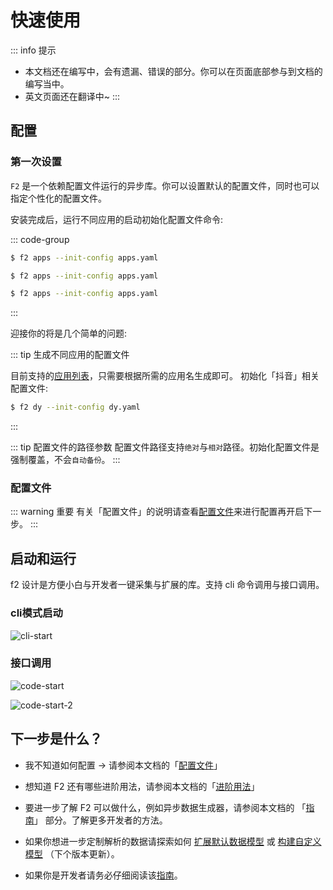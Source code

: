 # 快速使用

::: info 提示
- 本文档还在编写中，会有遗漏、错误的部分。你可以在页面底部参与到文档的编写当中。
- 英文页面还在翻译中~
:::

## 配置

### 第一次设置

`F2` 是一个依赖配置文件运行的异步库。你可以设置默认的配置文件，同时也可以指定个性化的配置文件。

安装完成后，运行不同应用的启动初始化配置文件命令:

::: code-group

```sh [Windows]
$ f2 apps --init-config apps.yaml
```

```sh [Linux]
$ f2 apps --init-config apps.yaml
```

```sh [MacOS]
$ f2 apps --init-config apps.yaml
```
:::


迎接你的将是几个简单的问题:

::: tip 生成不同应用的配置文件

目前支持的[应用列表]()，只需要根据所需的应用名生成即可。
初始化「抖音」相关配置文件:
```sh
$ f2 dy --init-config dy.yaml
```
:::

::: tip 配置文件的路径参数
配置文件路径支持`绝对`与`相对`路径。初始化配置文件是强制覆盖，不会`自动备份`。
:::


### 配置文件

::: warning 重要
有关「配置文件」的说明请查看[配置文件](./site-config)来进行配置再开启下一步。
:::

## 启动和运行

f2 设计是方便小白与开发者一键采集与扩展的库。支持 cli 命令调用与接口调用。

### cli模式启动

![cli-start](/douyin/cli-start.png)

### 接口调用

![code-start](/douyin/code-start.png)

![code-start-2](/douyin/code-start-2.png)

## 下一步是什么？

- 我不知道如何配置 -> 请参阅本文档的「[配置文件](./site-config)」

- 想知道 F2 还有哪些进阶用法，请参阅本文档的「[进阶用法](./advance-guide)」

- 要进一步了解 F2 可以做什么，例如异步数据生成器，请参阅本文档的 「[指南](./guide/what-is-f2)」 部分。了解更多开发者的方法。

- 如果你想进一步定制解析的数据请探索如何 [扩展默认数据模型]() 或 [构建自定义模型]() （下个版本更新）。

- 如果你是开发者请务必仔细阅读该[指南](./guide/what-is-f2)。